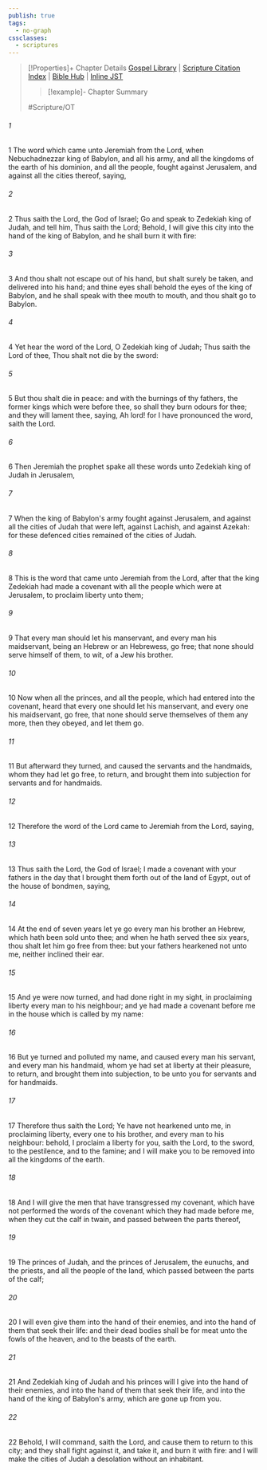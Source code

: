 ```yaml
---
publish: true
tags:
  - no-graph
cssclasses:
  - scriptures
---
```

>[!Properties]+ Chapter Details
>[Gospel Library](https://churchofjesuschrist.org/study/scriptures/ot/jer/34?lang=eng)    |    [Scripture Citation Index](https://scriptures.byu.edu/#07c22::c07c22)    |    [Bible Hub](https://biblehub.com/jeremiah/34.htm)    |    [Inline JST](https://scripturetoolbox.com/html/ic/Jeremiah/34.html)
>>[!example]- Chapter Summary
>> 
> 
>
>#Scripture/OT
###### 1
1 The word which came unto Jeremiah from the Lord, when Nebuchadnezzar king of Babylon, and all his army, and all the kingdoms of the earth of his dominion, and all the people, fought against Jerusalem, and against all the cities thereof, saying,
###### 2
2 Thus saith the Lord, the God of Israel; Go and speak to Zedekiah king of Judah, and tell him, Thus saith the Lord; Behold, I will give this city into the hand of the king of Babylon, and he shall burn it with fire:
###### 3
3 And thou shalt not escape out of his hand, but shalt surely be taken, and delivered into his hand; and thine eyes shall behold the eyes of the king of Babylon, and he shall speak with thee mouth to mouth, and thou shalt go to Babylon.
###### 4
4 Yet hear the word of the Lord, O Zedekiah king of Judah; Thus saith the Lord of thee, Thou shalt not die by the sword:
###### 5
5 But thou shalt die in peace: and with the burnings of thy fathers, the former kings which were before thee, so shall they burn odours for thee; and they will lament thee, saying, Ah lord! for I have pronounced the word, saith the Lord.
###### 6
6 Then Jeremiah the prophet spake all these words unto Zedekiah king of Judah in Jerusalem,
###### 7
7 When the king of Babylon's army fought against Jerusalem, and against all the cities of Judah that were left, against Lachish, and against Azekah: for these defenced cities remained of the cities of Judah.
###### 8
8 This is the word that came unto Jeremiah from the Lord, after that the king Zedekiah had made a covenant with all the people which were at Jerusalem, to proclaim liberty unto them;
###### 9
9 That every man should let his manservant, and every man his maidservant, being an Hebrew or an Hebrewess, go free; that none should serve himself of them, to wit, of a Jew his brother.
###### 10
10 Now when all the princes, and all the people, which had entered into the covenant, heard that every one should let his manservant, and every one his maidservant, go free, that none should serve themselves of them any more, then they obeyed, and let them go.
###### 11
11 But afterward they turned, and caused the servants and the handmaids, whom they had let go free, to return, and brought them into subjection for servants and for handmaids.
###### 12
12 Therefore the word of the Lord came to Jeremiah from the Lord, saying,
###### 13
13 Thus saith the Lord, the God of Israel; I made a covenant with your fathers in the day that I brought them forth out of the land of Egypt, out of the house of bondmen, saying,
###### 14
14 At the end of seven years let ye go every man his brother an Hebrew, which hath been sold unto thee; and when he hath served thee six years, thou shalt let him go free from thee: but your fathers hearkened not unto me, neither inclined their ear.
###### 15
15 And ye were now turned, and had done right in my sight, in proclaiming liberty every man to his neighbour; and ye had made a covenant before me in the house which is called by my name:
###### 16
16 But ye turned and polluted my name, and caused every man his servant, and every man his handmaid, whom ye had set at liberty at their pleasure, to return, and brought them into subjection, to be unto you for servants and for handmaids.
###### 17
17 Therefore thus saith the Lord; Ye have not hearkened unto me, in proclaiming liberty, every one to his brother, and every man to his neighbour: behold, I proclaim a liberty for you, saith the Lord, to the sword, to the pestilence, and to the famine; and I will make you to be removed into all the kingdoms of the earth.
###### 18
18 And I will give the men that have transgressed my covenant, which have not performed the words of the covenant which they had made before me, when they cut the calf in twain, and passed between the parts thereof,
###### 19
19 The princes of Judah, and the princes of Jerusalem, the eunuchs, and the priests, and all the people of the land, which passed between the parts of the calf;
###### 20
20 I will even give them into the hand of their enemies, and into the hand of them that seek their life: and their dead bodies shall be for meat unto the fowls of the heaven, and to the beasts of the earth.
###### 21
21 And Zedekiah king of Judah and his princes will I give into the hand of their enemies, and into the hand of them that seek their life, and into the hand of the king of Babylon's army, which are gone up from you.
###### 22
22 Behold, I will command, saith the Lord, and cause them to return to this city; and they shall fight against it, and take it, and burn it with fire: and I will make the cities of Judah a desolation without an inhabitant.
